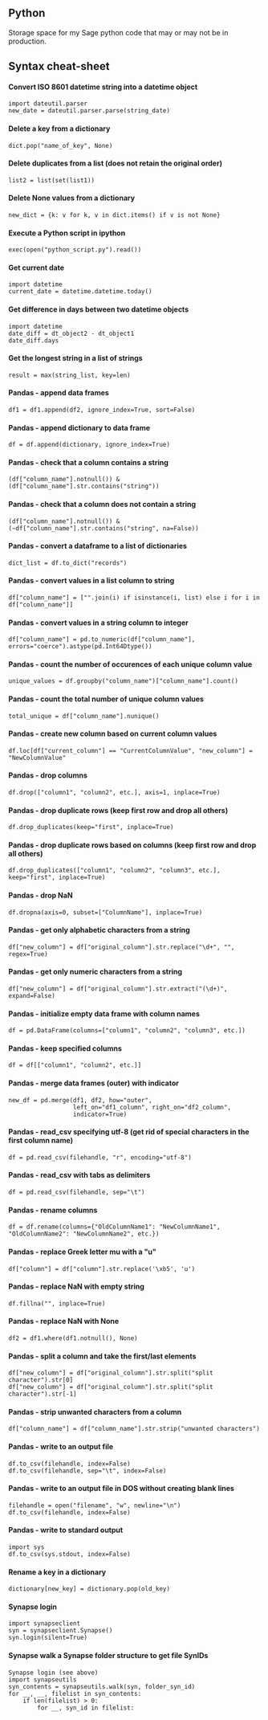 ## Python

Storage space for my Sage python code that may or may not be in production.

## Syntax cheat-sheet

#### Convert ISO 8601 datetime string into a datetime object
    import dateutil.parser
    new_date = dateutil.parser.parse(string_date)

#### Delete a key from a dictionary
    dict.pop("name_of_key", None)

#### Delete duplicates from a list (does not retain the original order)
    list2 = list(set(list1))

#### Delete None values from a dictionary
    new_dict = {k: v for k, v in dict.items() if v is not None}

#### Execute a Python script in ipython
    exec(open("python_script.py").read())

#### Get current date
    import datetime
    current_date = datetime.datetime.today()
    
#### Get difference in days between two datetime objects
    import datetime
    date_diff = dt_object2 - dt_object1
    date_diff.days

#### Get the longest string in a list of strings
    result = max(string_list, key=len)

#### Pandas - append data frames
    df1 = df1.append(df2, ignore_index=True, sort=False)

#### Pandas - append dictionary to data frame
    df = df.append(dictionary, ignore_index=True)

#### Pandas - check that a column contains a string
    (df["column_name"].notnull()) &
    (df["column_name"].str.contains("string"))

#### Pandas - check that a column does not contain a string
    (df["column_name"].notnull()) &
    (~df["column_name"].str.contains("string", na=False))

#### Pandas - convert a dataframe to a list of dictionaries
    dict_list = df.to_dict("records")

#### Pandas - convert values in a list column to string
    df["column_name"] = ["".join(i) if isinstance(i, list) else i for i in df["column_name"]]

#### Pandas - convert values in a string column to integer
    df["column_name"] = pd.to_numeric(df["column_name"], errors="coerce").astype(pd.Int64Dtype())

#### Pandas - count the number of occurences of each unique column value
    unique_values = df.groupby("column_name")["column_name"].count()

#### Pandas - count the total number of unique column values
    total_unique = df["column_name"].nunique()

#### Pandas - create new column based on current column values
    df.loc[df["current_column"] == "CurrentColumnValue", "new_column"] = "NewColumnValue"

#### Pandas - drop columns
    df.drop(["column1", "column2", etc.], axis=1, inplace=True)

#### Pandas - drop duplicate rows (keep first row and drop all others)
    df.drop_duplicates(keep="first", inplace=True)

#### Pandas - drop duplicate rows based on columns (keep first row and drop all others)
    df.drop_duplicates(["column1", "column2", "column3", etc.], keep="first", inplace=True)

#### Pandas - drop NaN
    df.dropna(axis=0, subset=["ColumnName"], inplace=True)

#### Pandas - get only alphabetic characters from a string
    df["new_column"] = df["original_column"].str.replace("\d+", "", regex=True)

#### Pandas - get only numeric characters from a string
    df["new_column"] = df["original_column"].str.extract("(\d+)", expand=False)

#### Pandas - initialize empty data frame with column names
    df = pd.DataFrame(columns=["column1", "column2", "column3", etc.])

#### Pandas - keep specified columns
    df = df[["column1", "column2", etc.]]

#### Pandas - merge data frames (outer) with indicator
    new_df = pd.merge(df1, df2, how="outer",
                      left_on="df1_column", right_on="df2_column",
                      indicator=True)

#### Pandas - read_csv specifying utf-8 (get rid of special characters in the first column name)
    df = pd.read_csv(filehandle, "r", encoding="utf-8")

#### Pandas - read_csv with tabs as delimiters
    df = pd.read_csv(filehandle, sep="\t")

#### Pandas - rename columns
    df = df.rename(columns={"OldColumnName1": "NewColumnName1", "OldColumnName2": "NewColumnName2", etc.})

#### Pandas - replace Greek letter mu with a "u"
    df["column"] = df["column"].str.replace('\xb5', 'u')

#### Pandas - replace NaN with empty string
    df.fillna("", inplace=True)

#### Pandas - replace NaN with None
    df2 = df1.where(df1.notnull(), None)

#### Pandas - split a column and take the first/last elements
    df["new_column"] = df["original_column"].str.split("split character").str[0]
    df["new_column"] = df["original_column"].str.split("split character").str[-1]

#### Pandas - strip unwanted characters from a column
    df["column_name"] = df["column_name"].str.strip("unwanted characters")

#### Pandas - write to an output file
    df.to_csv(filehandle, index=False)
    df.to_csv(filehandle, sep="\t", index=False)

#### Pandas - write to an output file in DOS without creating blank lines
    filehandle = open("filename", "w", newline="\n")
    df.to_csv(filehandle, index=False)

#### Pandas - write to standard output
    import sys
    df.to_csv(sys.stdout, index=False)

#### Rename a key in a dictionary
    dictionary[new_key] = dictionary.pop(old_key)

#### Synapse login
    import synapseclient
    syn = synapseclient.Synapse()
    syn.login(silent=True)

#### Synapse walk a Synapse folder structure to get file SynIDs
    Synapse login (see above)
    import synapseutils
    syn_contents = synapseutils.walk(syn, folder_syn_id)
    for __, __, filelist in syn_contents:
        if len(filelist) > 0:
            for __, syn_id in filelist:
